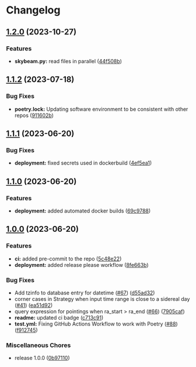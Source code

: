 # Changelog

## [1.2.0](https://github.com/chime-sps/beamformer/compare/v1.1.2...v1.2.0) (2023-10-27)


### Features

* **skybeam.py:** read files in parallel ([44f508b](https://github.com/chime-sps/beamformer/commit/44f508b78381b19d91f23238e8bd32beb4f4c390))

## [1.1.2](https://github.com/chime-sps/beamformer/compare/v1.1.1...v1.1.2) (2023-07-18)


### Bug Fixes

* **poetry.lock:** Updating software environment to be consistent with other repos ([911602b](https://github.com/chime-sps/beamformer/commit/911602ba4df5474c74dedf7d2b422c9c588cc0cf))

## [1.1.1](https://github.com/chime-sps/beamformer/compare/v1.1.0...v1.1.1) (2023-06-20)


### Bug Fixes

* **deployment:** fixed secrets used in dockerbuild ([4ef5ea1](https://github.com/chime-sps/beamformer/commit/4ef5ea180c3d9a97d567f820d280b7cb03d27d74))

## [1.1.0](https://github.com/chime-sps/beamformer/compare/v1.0.0...v1.1.0) (2023-06-20)


### Features

* **deployment:** added automated docker builds ([69c9788](https://github.com/chime-sps/beamformer/commit/69c97882bf994221df3fd9e66362d9ae4d4b0a7c))

## [1.0.0](https://github.com/chime-sps/beamformer/compare/v2020.5.2...v1.0.0) (2023-06-20)


### Features

* **ci:** added pre-commit to the repo ([5c48e22](https://github.com/chime-sps/beamformer/commit/5c48e228f5e34b0380f1f0baab267de8c5002a5f))
* **deployment:** added release please workflow ([8fe663b](https://github.com/chime-sps/beamformer/commit/8fe663b59e23d336590dfb8722e37e352f23dc09))


### Bug Fixes

* Add tzinfo to database entry for datetime ([#67](https://github.com/chime-sps/beamformer/issues/67)) ([d55ad32](https://github.com/chime-sps/beamformer/commit/d55ad32cfb725e1ca5606c21c6cc9067ca161755))
* corner cases in Strategy when input time range is close to a sidereal day ([#41](https://github.com/chime-sps/beamformer/issues/41)) ([ea51d92](https://github.com/chime-sps/beamformer/commit/ea51d922ed30ec06419cff703b7ff8f6256d6cab))
* query expression for pointings when ra_start &gt; ra_end ([#66](https://github.com/chime-sps/beamformer/issues/66)) ([7905caf](https://github.com/chime-sps/beamformer/commit/7905cafc2e618d3438294cf65bd2182f233927c0))
* **readme:** updated ci badge ([c713c91](https://github.com/chime-sps/beamformer/commit/c713c91d25a0e290a174697acaef1a769d8b98bb))
* **test.yml:** Fixing GitHub Actions Workflow to work with Poetry ([#88](https://github.com/chime-sps/beamformer/issues/88)) ([f912745](https://github.com/chime-sps/beamformer/commit/f9127457cf961716822ef93b5198bcafc994d418))


### Miscellaneous Chores

* release 1.0.0 ([0b97110](https://github.com/chime-sps/beamformer/commit/0b971107865799759dbbc50326bfb3ff35b0bf38))
